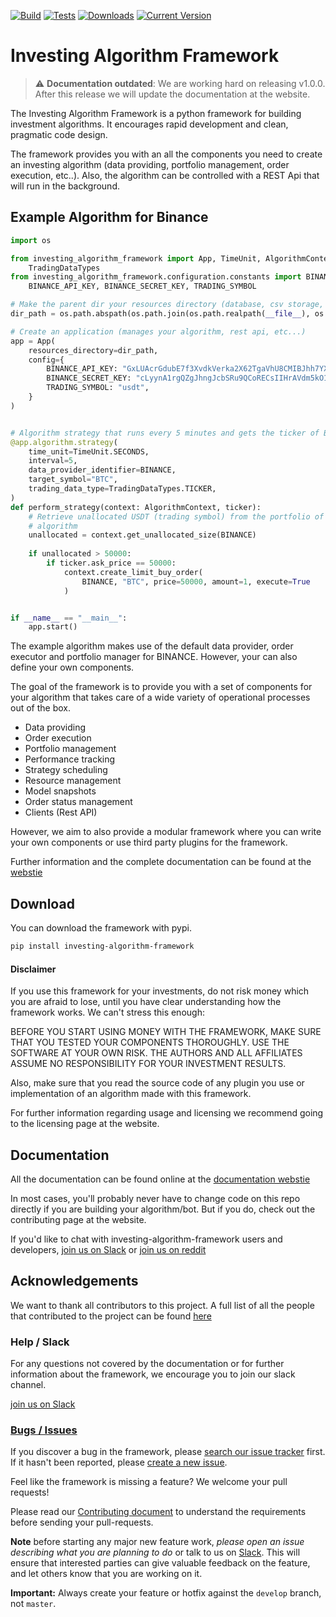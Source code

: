 [![Build](https://github.com/coding-kitties/investing-algorithm-framework/actions/workflows/build.yml/badge.svg)](https://github.com/coding-kitties/investing-algorithm-framework/actions/workflows/build.yml)
[![Tests](https://github.com/coding-kitties/investing-algorithm-framework/actions/workflows/test.yml/badge.svg)](https://github.com/coding-kitties/investing-algorithm-framework/actions/workflows/test.yml)
[![Downloads](https://pepy.tech/badge/investing-algorithm-framework)](https://pepy.tech/badge/investing-algorithm-framework)
[![Current Version](https://img.shields.io/pypi/v/investing_algorithm_framework.svg)](https://img.shields.io/pypi/v/investing_algorithm_framework.svg)

# Investing Algorithm Framework

> :warning: **Documentation outdated**: We are working hard on releasing v1.0.0. After 
> this release we will update the documentation at the website.

The Investing Algorithm Framework is a python framework for building
investment algorithms. It encourages rapid development and clean, pragmatic code design.

The framework provides you with an all the components you need to create an 
investing algorithm (data providing, portfolio management, order execution, etc..). 
Also, the algorithm can be controlled with a REST Api that will run in the background.


## Example Algorithm for Binance
```python
import os

from investing_algorithm_framework import App, TimeUnit, AlgorithmContext, \
    TradingDataTypes
from investing_algorithm_framework.configuration.constants import BINANCE, \
    BINANCE_API_KEY, BINANCE_SECRET_KEY, TRADING_SYMBOL

# Make the parent dir your resources directory (database, csv storage, snapshots)
dir_path = os.path.abspath(os.path.join(os.path.realpath(__file__), os.pardir))

# Create an application (manages your algorithm, rest api, etc...)
app = App(
    resources_directory=dir_path,
    config={
        BINANCE_API_KEY: "GxLUAcrGdubE7f3XvdkVerka2X62TgaVhU8CMIBJhh7YXLMfFdjDfhSq1pp3vejp",
        BINANCE_SECRET_KEY: "cLyynA1rgQZgJhngJcbSRu9QCoRECsIIHrAVdm5kO1ighj5tI8DL31uCxg10fjH2",
        TRADING_SYMBOL: "usdt",
    }
)


# Algorithm strategy that runs every 5 minutes and gets the ticker of BTC from BINANCE
@app.algorithm.strategy(
    time_unit=TimeUnit.SECONDS,
    interval=5,
    data_provider_identifier=BINANCE,
    target_symbol="BTC",
    trading_data_type=TradingDataTypes.TICKER,
)
def perform_strategy(context: AlgorithmContext, ticker):
    # Retrieve unallocated USDT (trading symbol) from the portfolio of the 
    # algorithm
    unallocated = context.get_unallocated_size(BINANCE)
    
    if unallocated > 50000:
        if ticker.ask_price == 50000:
            context.create_limit_buy_order(
                BINANCE, "BTC", price=50000, amount=1, execute=True
            )


if __name__ == "__main__":
    app.start()
```
The example algorithm makes use of the default data provider, order executor and 
portfolio manager for BINANCE. However, your can also define your own 
components.

The goal of the framework is to provide you with a set of components for 
your algorithm that takes care of a wide variety of operational processes 
out of the box.

* Data providing
* Order execution
* Portfolio management
* Performance tracking
* Strategy scheduling
* Resource management
* Model snapshots
* Order status management
* Clients (Rest API)

However, we aim to also provide a modular framework where you can write your
own components or use third party plugins for the framework.

Further information and the complete documentation can be found at the [webstie](https://investing-algorithm-framework.com)


## Download
You can download the framework with pypi.

```bash
pip install investing-algorithm-framework
```

#### Disclaimer
If you use this framework for your investments, do not risk money 
which you are afraid to lose, until you have clear understanding how 
the framework works. We can't stress this enough:

BEFORE YOU START USING MONEY WITH THE FRAMEWORK, MAKE SURE THAT YOU TESTED 
YOUR COMPONENTS THOROUGHLY. USE THE SOFTWARE AT YOUR OWN RISK. 
THE AUTHORS AND ALL AFFILIATES ASSUME NO RESPONSIBILITY FOR YOUR INVESTMENT RESULTS.

Also, make sure that you read the source code of any plugin you use or 
implementation of an algorithm made with this framework.

For further information regarding usage and licensing we recommend going 
to the licensing page at the website.

## Documentation

All the documentation can be found online at the [documentation webstie](https://investing-algorithm-framework.com)

In most cases, you'll probably never have to change code on this repo directly 
if you are building your algorithm/bot. But if you do, check out the 
contributing page at the website.

If you'd like to chat with investing-algorithm-framework users 
and developers, [join us on Slack](https://inv-algo-framework.slack.com) or [join us on reddit](https://www.reddit.com/r/InvestingAlgorithms/)

## Acknowledgements
We want to thank all contributors to this project. A full list of all 
the people that contributed to the project can be
found [here](https://github.com/investing-algorithms/investing-algorithm-framework/blob/master/docs/AUTHORS.md)

### Help / Slack

For any questions not covered by the documentation or for further
information about the framework, we encourage you to join our slack channel.

[join us on Slack](https://inv-algo-framework.slack.com)

### [Bugs / Issues](https://github.com/investing-algorithms/investing-algorithm-framework/issues?q=is%3Aissue)

If you discover a bug in the framework, please [search our issue tracker](https://github.com/investing-algorithms/investing-algorithm-framework/issues?q=is%3Aissue)
first. If it hasn't been reported, please [create a new issue](https://github.com/investing-algorithms/investing-algorithm-framework/issues/new).

Feel like the framework is missing a feature? We welcome your pull requests!

Please read our [Contributing document](https://github.com/investing-algorithms/investing-algorithm-framework/blob/master/docs/CONTRIBUTING.md)
to understand the requirements before sending your pull-requests.

**Note** before starting any major new feature work, *please open an issue describing what you are planning to do* or talk to us on [Slack](https://join.slack.com/t/investingbots/shared_invite/enQtODgwNTg3MzA2MjYyLTdiZjczZDRlNWJjNDdmYThiMGE0MzFhOTg4Y2E0NzQ2OTgxYjA1NzU3ZWJiY2JhOTE1ZGJlZGFiNDU3OTAzMDg).
This will ensure that interested parties can give valuable feedback on the feature, and let others know that you are working on it.

**Important:** Always create your feature or hotfix against the `develop` branch, not `master`.
